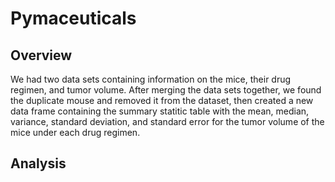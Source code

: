 # Pymaceuticals

## Overview
We had two data sets containing information on the mice, their drug regimen, and tumor volume. After merging the data sets together, we found the duplicate mouse and removed it from the dataset, then created a new data frame containing the summary statitic table with the mean, median, variance, standard deviation, and standard error for the tumor volume of the mice under each drug regimen. 
## Analysis


